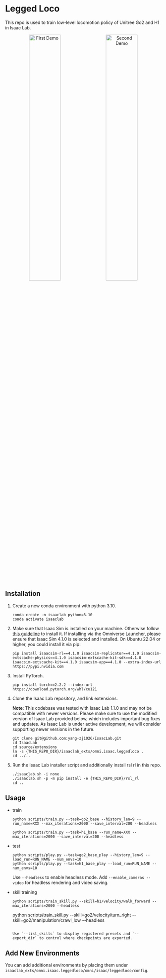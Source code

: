# Legged Loco
This repo is used to train low-level locomotion policy of Unitree Go2 and H1 in Isaac Lab.

<p align="center">
<img src="./src/go2_teaser.gif" alt="First Demo" width="45%">
&emsp;
<img src="./src/h1_teaser.gif" alt="Second Demo" width="45%">
</p>


## Installation
1. Create a new conda environment with python 3.10.
    ```shell
    conda create -n isaaclab python=3.10
    conda activate isaaclab
    ```

2. Make sure that Isaac Sim is installed on your machine. Otherwise follow [this guideline](https://docs.omniverse.nvidia.com/isaacsim/latest/installation/install_workstation.html) to install it. If installing via the Omniverse Launcher, please ensure that Isaac Sim 4.1.0 is selected and installed. On Ubuntu 22.04 or higher, you could install it via pip:
    ```shell
    pip install isaacsim-rl==4.1.0 isaacsim-replicator==4.1.0 isaacsim-extscache-physics==4.1.0 isaacsim-extscache-kit-sdk==4.1.0 isaacsim-extscache-kit==4.1.0 isaacsim-app==4.1.0 --extra-index-url https://pypi.nvidia.com
    ```

3. Install PyTorch.
    ```shell
    pip install torch==2.2.2 --index-url https://download.pytorch.org/whl/cu121
    ```

4. Clone the Isaac Lab repository, and link extensions. 

    **Note**: This codebase was tested with Isaac Lab 1.1.0 and may not be compatible with newer versions. Please make sure to use the modified version of Isaac Lab provided below, which includes important bug fixes and updates. As Isaac Lab is under active development, we will consider supporting newer versions in the future.
    ```shell
    git clone git@github.com:yang-zj1026/IsaacLab.git
    cd IsaacLab
    cd source/extensions
    ln -s {THIS_REPO_DIR}/isaaclab_exts/omni.isaac.leggedloco .
    cd ../..
    ```

5. Run the Isaac Lab installer script and additionally install rsl rl in this repo.
    ```shell
    ./isaaclab.sh -i none
    ./isaaclab.sh -p -m pip install -e {THIS_REPO_DIR}/rsl_rl
    cd ..
    ```


## Usage
* train

    ```shell
    python scripts/train.py --task=go2_base --history_len=9 --run_name=XXX --max_iterations=2000 --save_interval=200 --headless

    python scripts/train.py --task=h1_base --run_name=XXX --max_iterations=2000 --save_interval=200 --headless
    ```

* test

    ```shell
    python scripts/play.py --task=go2_base_play --history_len=9 --load_run=RUN_NAME --num_envs=10
    python scripts/play.py --task=h1_base_play --load_run=RUN_NAME --num_envs=10
    ```

    Use `--headless` to enable headless mode. Add `--enable_cameras --video` for headless rendering and video saving.

* skill training

    ```shell
    python scripts/train_skill.py --skill=h1/velocity/walk_forward --max_iterations=2000 --headless
    ```
    python scripts/train_skill.py --skill=go2/velocity/turn_right --skill=go2/manipulation/crawl_low --headless
    ```

    Use `--list_skills` to display registered presets and `--export_dir` to control where checkpoints are exported.
## Add New Environments
You can add additional environments by placing them under `isaaclab_exts/omni.isaac.leggedloco/omni/isaac/leggedloco/config`.